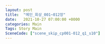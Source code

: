 ```yaml
---
layout: post
title:  "메인_회상_001~012장"
date:   2021-10-27 07:00:00 +0000
categories: Main
Tags: Story Main
SceneCode: ["scene_skip_cp001-012_q1_s10"]
---
```

